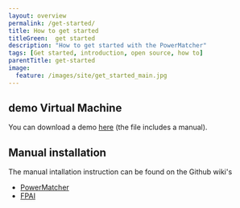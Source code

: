 ```yaml
---
layout: overview
permalink: /get-started/
title: How to get started 
titleGreen:  get started
description: "How to get started with the PowerMatcher"
tags: [Get started, introduction, open source, how to]
parentTitle: get-started
image:
  feature: /images/site/get_started_main.jpg
---
```


## demo Virtual Machine ##
You can download a demo [here](https://github.com/flexiblepower/flexiblepower.github.io/blob/master/download/PowerMatcherSuite_13.10_Demo.zip?raw=true) (the file includes a manual).

## Manual installation ##
The manual intallation instruction can be found on the Github wiki's
 * [PowerMatcher](https://github.com/flexiblepower/powermatcher/wiki/)
 * [FPAI](https://github.com/flexiblepower/fpai-core/wiki/)

